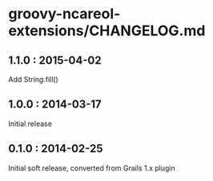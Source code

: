 # groovy-ncareol-extensions/CHANGELOG.md

## 1.1.0 : 2015-04-02

Add String.fill()

## 1.0.0 : 2014-03-17

Initial release

## 0.1.0 : 2014-02-25

Initial soft release, converted from Grails 1.x plugin
